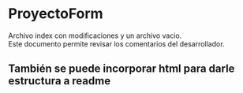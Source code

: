# ProyectoForm
Archivo index con modificaciones y un archivo vacio.
<br>
Este documento permite revisar los comentarios del desarrollador.
<h2> También se puede incorporar html para darle estructura a readme </h2>
